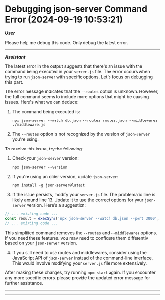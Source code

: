 <!-- Generated by SpecStory -->

# Debugging json-server Command Error (2024-09-19 10:53:21)

_**User**_

Please help me debug this code. Only debug the latest error.

---

_**Assistant**_

The latest error in the output suggests that there's an issue with the command being executed in your `server.js` file. The error occurs when trying to run `json-server` with specific options. Let's focus on debugging this part.

The error message indicates that the `--routes` option is unknown. However, the full command seems to include more options that might be causing issues. Here's what we can deduce:

1. The command being executed is:
   ```
   npx json-server --watch db.json --routes routes.json --middlewares ./middleware.js
   ```

2. The `--routes` option is not recognized by the version of `json-server` you're using.

To resolve this issue, try the following:

1. Check your `json-server` version:
   ```
   npx json-server --version
   ```

2. If you're using an older version, update `json-server`:
   ```
   npm install -g json-server@latest
   ```

3. If the issue persists, modify your `server.js` file. The problematic line is likely around line 13. Update it to use the correct options for your `json-server` version. Here's a suggestion:

```javascript:server.js
// ... existing code ...
const result = execSync('npx json-server --watch db.json --port 3000', { encoding: 'utf-8' });
// ... existing code ...
```

This simplified command removes the `--routes` and `--middlewares` options. If you need these features, you may need to configure them differently based on your `json-server` version.

4. If you still need to use routes and middlewares, consider using the JavaScript API of `json-server` instead of the command-line interface. This would involve modifying your `server.js` file more extensively.

After making these changes, try running `npm start` again. If you encounter any more specific errors, please provide the updated error message for further assistance.

---



---


